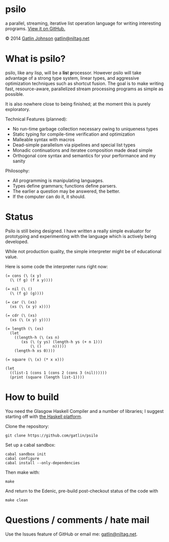 psilo
=====

a parallel, streaming, iterative list operation language for writing interesting
programs. [View it on GitHub.](https://github.com/gatlin/psilo)

&copy; 2014 [Gatlin Johnson](http://niltag.net) <gatlin@niltag.net>

What is psilo?
===

psilo, like any lisp, will be a **lis**t **p**rocessor. However psilo will
take advantage of a strong type system, linear types, and aggressive
optimization techniques such as shortcut fusion. The goal is to make writing
fast, resource-aware, parallelized stream processing programs as simple as
possible.

It is also nowhere close to being finished; at the moment this is purely
exploratory.

Technical Features (planned):

- No run-time garbage collection necessary owing to uniqueness types
- Static typing for compile-time verification and optimization
- Malleable syntax with macros
- Dead-simple parallelism via pipelines and special list types
- Monadic continuations and iteratee composition made dead simple
- Orthogonal core syntax and semantics for your performance and my sanity

Philosophy:

- All programming is manipulating languages.
- Types define grammars; functions define parsers.
- The earlier a question may be answered, the better.
- If the computer can do it, it should.

Status
===

Psilo is still being designed. I have written a really simple evaluator for
prototyping and experimenting with the language which is actively being
developed.

While not production quality, the simple interpreter might be of educational
value.

Here is some code the interpreter runs right now:

    (= cons (\ (x y)
      (\ (f g) (f x y))))

    (= nil (\ ()
      (\ (f g) (g))))

    (= car (\ (xs)
      (xs (\ (x y) x))))

    (= cdr (\ (xs)
      (xs (\ (x y) y))))

    (= length (\ (xs)
      (let
        ((length-h (\ (xs n)
           (xs (\ (y ys) (length-h ys (+ n 1)))
               (\ ()     n)))))
        (length-h xs 0))))

    (= square (\ (x) (* x x)))

    (let
      ((list-1 (cons 1 (cons 2 (cons 3 (nil))))))
      (print (square (length list-1))))

How to build
===

You need the Glasgow Haskell Compiler and a number of libraries; I suggest
starting off with [the Haskell platform][haskellplatform].

Clone the repository:

    git clone https://github.com/gatlin/psilo

Set up a cabal sandbox:

    cabal sandbox init
    cabal configure
    cabal install --only-dependencies

Then make with:

    make

And return to the Edenic, pre-build post-checkout status of the code with

    make clean

Questions / comments / hate mail
===

Use the Issues feature of GitHub or email me: <gatlin@niltag.net>.

[parsec]: http://hackage.haskell.org/package/parsec

[mu]:
http://debasishg.blogspot.com/2012/01/learning-type-level-fixpoint-combinator.html

[comonads]: http://brianmckenna.org/blog/type_annotation_cofree

[haskellplatform]: http://haskell.org/platform
